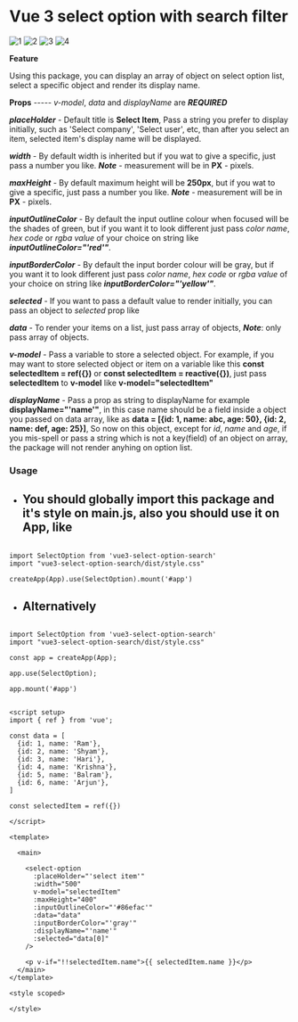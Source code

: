 # Vue 3 select option with search filter


![1](https://github.com/manish-nepal/vue3-select-option-searchable/assets/106729542/f3285e6b-5073-4bfd-8d79-f75c8ee47ea9)
![2](https://github.com/manish-nepal/vue3-select-option-searchable/assets/106729542/33b781ab-17b2-4e3b-9ae8-7c77b9744507)
![3](https://github.com/manish-nepal/vue3-select-option-searchable/assets/106729542/7356097a-fbee-4362-866b-c7067f4652c6)
![4](https://github.com/manish-nepal/vue3-select-option-searchable/assets/106729542/139ad37a-4e0c-4b90-ab77-7367454a7b41)


**Feature**

Using this package, you can display an array of object on select option list, select a specific object and render its display name.


**Props**  ----- _v-model_, _data_ and _displayName_ are ***REQUIRED***

***placeHolder*** - Default title is **Select Item**, Pass a string you prefer to display initially, such as   'Select company', 'Select user', etc, than after you select an item, selected item's display name will be displayed.

***width*** - By default width is inherited but if you wat to give a specific, just pass a number you like. ***Note*** - measurement will be in **PX** - pixels.

***maxHeight*** - By default maximum height will be **250px**, but if you wat to give a specific, just pass a number you like. ***Note*** - measurement will be in **PX** - pixels.

***inputOutlineColor*** - By default the input outline colour when focused will be the shades of green, but if you want it to look different just pass _color name_, _hex code_ or _rgba value_ of your choice on string like ***inputOutlineColor="'_red_'"***.

***inputBorderColor*** - By default the input border colour will be gray, but if you want it to look different just pass _color name_, _hex code_ or _rgba value_ of your choice on string like ***inputBorderColor="'_yellow_'"***.

***selected*** - If you want to pass a default value to render initially, you can pass an object to _selected_ prop like **<select-option selected="{id: 1, name: Sita}"/>**

***data*** - To render your items on a list, just pass array of objects,  ***Note***: only pass array of objects.

***v-model*** - Pass a variable to store a selected object. For example, if you may want to store 
selected object or item on a variable like this **const selectedItem = ref({})** or **const selectedItem = reactive({})**, just pass **selectedItem** to **v-model** like **v-model="selectedItem"**

***displayName*** - Pass a prop as string to displayName for example  **displayName="'name'"**, in this case name should be a field inside a object you passed on data array, like as 
**data = [{id: 1, name: abc, age: 50}, {id: 2, name: def, age: 25}]**, So now on this object, except for _id_, _name_ and _age_, if you mis-spell or pass a string which is not a key(field) of an object on array, the package will not render anyhing on option list.


### Usage

- ## You should globally import this package and it's style on main.js, also you should use it on App, like

```vue

import SelectOption from 'vue3-select-option-search'
import "vue3-select-option-search/dist/style.css"

createApp(App).use(SelectOption).mount('#app')

```

- ## Alternatively 

```vue

import SelectOption from 'vue3-select-option-search'
import "vue3-select-option-search/dist/style.css"

const app = createApp(App);

app.use(SelectOption);

app.mount('#app')

```



```vue

<script setup>
import { ref } from 'vue';

const data = [
  {id: 1, name: 'Ram'},
  {id: 2, name: 'Shyam'},
  {id: 3, name: 'Hari'},
  {id: 4, name: 'Krishna'},
  {id: 5, name: 'Balram'},
  {id: 6, name: 'Arjun'},
]

const selectedItem = ref({})

</script>

<template>
  
  <main>

    <select-option
      :placeHolder="'select item'"
      :width="500"
      v-model="selectedItem"
      :maxHeight="400"
      :inputOutlineColor="'#86efac'"
      :data="data"
      :inputBorderColor="'gray'"
      :displayName="'name'"
      :selected="data[0]"
    />

    <p v-if="!!selectedItem.name">{{ selectedItem.name }}</p>
  </main>
</template>

<style scoped>

</style>


```
